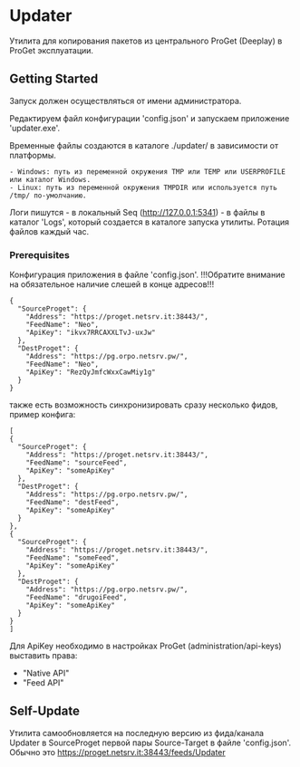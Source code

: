 # Updater

Утилита для копирования пакетов из центрального ProGet (Deeplay) в ProGet эксплуатации.

## Getting Started

Запуск должен осуществляться от имени администратора.

Редактируем файл конфигурации 'config.json' и запускаем приложение 'updater.exe'.

Временные файлы создаются в каталоге ./updater/ в зависимости от платформы.

    - Windows: путь из переменной окружения TMP или TEMP или USERPROFILE или каталог Windows.
    - Linux: путь из переменной окружения TMPDIR или используется путь /tmp/ по-умолчанию.

Логи пишутся
    - в локальный Seq (http://127.0.0.1:5341)
    - в файлы в каталог 'Logs', который создается в каталоге запуска утилиты. Ротация файлов каждый час.

### Prerequisites

Конфигурация приложения в файле 'config.json'.
!!!Обратите внимание на обязательное наличие слешей в конце адресов!!!
```
{
  "SourceProget": {
    "Address": "https://proget.netsrv.it:38443/",
    "FeedName": "Neo",
    "ApiKey": "ikvx7RRCAXXLTvJ-uxJw"
  },
  "DestProget": {
    "Address": "https://pg.orpo.netsrv.pw/",
    "FeedName": "Neo",
    "ApiKey": "RezQyJmfcWxxCawMiy1g"
  }
}

```
также есть возможность синхронизировать сразу несколько фидов, пример конфига:
```
[
{
  "SourceProget": {
    "Address": "https://proget.netsrv.it:38443/",
    "FeedName": "sourceFeed",
    "ApiKey": "someApiKey"
  },
  "DestProget": {
    "Address": "https://pg.orpo.netsrv.pw/",
    "FeedName": "destFeed",
    "ApiKey": "someApiKey"
  }
},
{
  "SourceProget": {
    "Address": "https://proget.netsrv.it:38443/",
    "FeedName": "someFeed",
    "ApiKey": "someApiKey"
  },
  "DestProget": {
    "Address": "https://pg.orpo.netsrv.pw/",
    "FeedName": "drugoiFeed",
    "ApiKey": "someApiKey"
  }
}
]

```

Для ApiKey необходимо в настройках ProGet (administration/api-keys) выставить права:
- "Native API"
- "Feed API"

## Self-Update

Утилита самообновляется на последную версию из фида/канала Updater в SourceProget первой пары Source-Target в файле 'config.json'.
Обычно это https://proget.netsrv.it:38443/feeds/Updater
